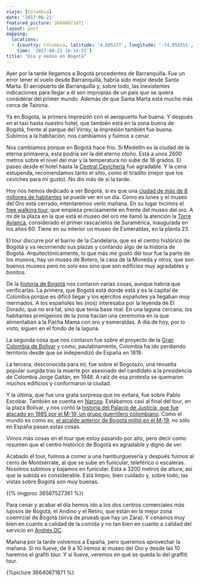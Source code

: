 ```yaml
---
viaje: [Colombia]
date: '2017-08-21'
featured_picture: 36640671871'
layout: post
mapping:
  locations:
  - {country: Colombia, latitude: '4.605277', longitude: '-74.055555', place: "Bogotá",
    time: '2017-08-21 16:14:55'}
title: "Día y medio en Bogotá"
---
```


Ayer por la tarde llegamos a Bogotá procedentes de Barranquilla. Fue un error tener el vuelo desde Barranquilla, habría sido mejor desde Santa Marta. El aeropuerto de Barranquilla y, sobre todo, las inexistentes indicaciones para llegar a él son impropias de un país que se quiera considerar del primer mundo. Además de que Santa Marta está mucho más cerca de Tairona.

Ya en Bogotá, la primera impresión con el aeropuerto fue buena. Y después en el taxi hasta nuestro hotel, que también está en la zona buena de Bogotá, frente al parque del Virrey, la impresión también fue buena. Subimos a la habitación, nos cambiamos y fuimos a cenar.

Nos cambiamos porque en Bogotá hace frío. Si Medellín es la ciudad de la eterna primavera, esta podría ser la del eterno otoño. Está a unos 2600 metros sobre el nivel del mar y la temperatura no sube de 18 grados. El paseo desde el hotel hasta la [Central Cevichería](https://centralcevicheria.com/) fue agradable. Y la cena estupenda, recomendamos tanto el sitio, como el tiradito (mejor que los ceviches para mi gusto). No dio más de sí la tarde.

Hoy nos hemos dedicado a ver Bogotá, si es que una [ciudad de más de 8 millones de habitantes](https://es.wikipedia.org/wiki/Bogot%C3%A1) se puede ver en un día. Como es lunes y el museo del Oro está cerrado, intentaremos verlo mañana. En su lugar hicimos el [free walking tour](http://www.beyondcolombia.com/), que empieza precisamente en frente del museo del oro. A mí de la plaza en la que está el museo del oro me llamó la atención la [Torre Avianca](https://es.wikipedia.org/wiki/Edificio_Avianca), considerado el primer rascacielos de Suramérica, inaugurada en los años 60. Tiene en su interior un museo de Esmeraldas, en la planta 23.

El tour discurre por el barrio de la Candelaria, que es el centro histórico de Bogotá y va recorriendo sus plazas y contando algo de la historia de Bogotá. Arquitectónicamente, lo que más me gustó del tour fue la parte de los museos, hay un museo de Botero, la casa de la Moneda y otros, que son buenos museos pero no solo eso sino que son edificios muy agradables y bonitos.

De la [historia de Bogotá](https://es.wikipedia.org/wiki/Historia_de_Bogot%C3%A1) nos contaron varias cosas, aunque habría que verificarlas. La primera, que Bogotá está donde está y es la capital de Colombia porque es difícil llegar y los ejércitos españoles ya llegaban muy mermados. A los españoles les (nos) interesaba por la leyenda de El Dorado, que no era tal, sino que tenía base real. En una laguna cercana, los habitantes primigenios de la zona hacían una ceremonia en la que alimentaban a la Pacha Mama con oro y esmeraldas. A día de hoy, por lo visto, siguen en el fondo de la laguna.

La segunda cosa que nos contaron fue sobre el proyecto de la [Gran Colombia de Bolívar](https://es.wikipedia.org/wiki/Gran_Colombia) y como, paulatinamente, Colombia ha ido perdiendo territorio desde que se independizó de España en 1819.

La tercera, desconocida para mí, fue sobre el Bogotazo, una revuelta popular surgida tras la muerte por asesinado del candidato a la presidencia de Colombia Jorge Gaitán, en 1948. A raíz de esa protesta se quemaron muchos edificios y conformaron la ciudad.

Y la última, que fue una grata sorpresa que no evitara, fue sobre Pablo Escobar. También se cuenta en [Narcos](https://www.netflix.com/title/80025172). Estábamos casi al final del tour, en la plaza Bolívar, y nos contó la [historia del Palacio de Justicia, que fue atacado en 1985 por el M-19, un grupo guerrillero colombiano](https://es.wikipedia.org/wiki/Toma_del_Palacio_de_Justicia). Como el mundo es como es, [el alcalde anterior de Bogotá militó en el M-19](https://es.wikipedia.org/wiki/Gustavo_Petro), no sólo en España pasan estas cosas.

Vimos más cosas en el tour que estoy pasando por alto, pero decir como resumen que el centro histórico de Bogotá es agradable y digno de ver.

Acabado el tour, fuimos a comer a una hamburguesería y después fuimos al cerro de Montserrate, al que se sube en funicular, teleférico o escaleras. Nosotros subimos y bajamos en funicular. Está a 3200 metros de altura, así que la subida es considerable. Está limpio, bien cuidado y, sobre todo, las vistas sobre Bogotá son muy buenas.

{{% imgproc 36587527361 %}}

Para cenar y acabar el día hemos ido a los dos centros comerciales más lujosos de Bogotá, el Andino y el Retiro, que están en la mejor zona coemrcial de Bogotá (sirva de prueab que hay un Zara). Y cenamos muy bien en cuanto a calidad de la comida y no tan bien en cuanto a calidad del servicio en [Andrés DC](http://www.andrescarnederes.com/andres-dc).

Mañana por la tarde volvemos a España, pero queremos aprovechar la mañana. Si no llueve, de 9 a 10 iremos al museo del Oro y desde las 10 haremos el grafiti tour. Y si llueve, veremos en qué se queda lo del graffiti tour.

{%picture 36640671871 %}

